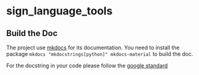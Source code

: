 # sign_language_tools



## Build the Doc

The project use [mkdocs](https://www.mkdocs.org/) for its documentation. You need to install the package `mkdocs "mkdocstrings[python]" mkdocs-material` to build the doc.

For the docstring in your code please follow the [google standard](https://sphinxcontrib-napoleon.readthedocs.io/en/latest/example_google.html)